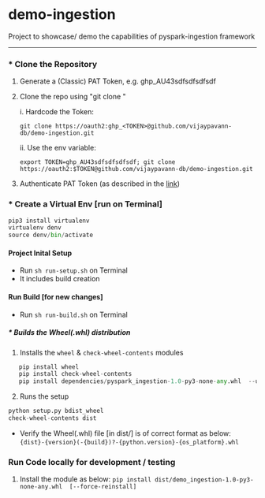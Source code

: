 # demo-ingestion
Project to showcase/ demo the capabilities of pyspark-ingestion framework  

---
### * Clone the Repository
1. Generate a (Classic) PAT Token, e.g. ghp_AU43sdfsdfsdfsdf

2. Clone the repo using "git clone <URL>"

   i. Hardcode the Token:

      `git clone https://oauth2:ghp_<TOKEN>@github.com/vijaypavann-db/demo-ingestion.git`
     
   ii. Use the env variable: 
   
      `export TOKEN=ghp_AU43sdfsdfsdfsdf;
      git clone https://oauth2:$TOKEN@github.com/vijaypavann-db/demo-ingestion.git`

3. Authenticate PAT Token (as described in the <a href="https://docs.github.com/en/enterprise-cloud@latest/authentication/authenticating-with-saml-single-sign-on/authorizing-a-personal-access-token-for-use-with-saml-single-sign-on" target="new">link</a>)      


### * Create a Virtual Env [run  on Terminal]
```python
pip3 install virtualenv
virtualenv denv
source denv/bin/activate
```
#### Project Inital Setup
* Run `sh run-setup.sh` on Terminal
* It includes build creation 

#### Run Build [for new changes]
* Run `sh run-build.sh` on Terminal

##### * Builds the Wheel(.whl) distribution
1. Installs the `wheel` & `check-wheel-contents` modules
 ```python
    pip install wheel
    pip install check-wheel-contents
    pip install dependencies/pyspark_ingestion-1.0-py3-none-any.whl  --upgrade --target .
 ```
2. Runs the setup
```python
python setup.py bdist_wheel 
check-wheel-contents dist
```

* Verify the Wheel(.whl) file [in dist/] is of correct format as below: 
`{dist}-{version}(-{build})?-{python.version}-{os_platform}.whl`


### Run Code locally for development / testing
1. Install the module as below: 
`pip install dist/demo_ingestion-1.0-py3-none-any.whl  [--force-reinstall]`
